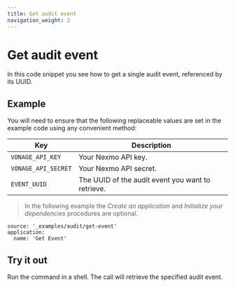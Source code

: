 ```yaml
---
title: Get audit event
navigation_weight: 2
---
```


# Get audit event

In this code snippet you see how to get a single audit event, referenced by its UUID.

## Example

You will need to ensure that the following replaceable values are set in the example code using any convenient method:

Key | Description
-- | --
`VONAGE_API_KEY` | Your Nexmo API key.
`VONAGE_API_SECRET` | Your Nexmo API secret.
`EVENT_UUID` | The UUID of the audit event you want to retrieve.

> In the following example the _Create an application_ and _Initialize your dependencies_ procedures are optional.

```code_snippets
source: '_examples/audit/get-event'
application:
  name: 'Get Event'
```

## Try it out

Run the command in a shell. The call will retrieve the specified audit event.
